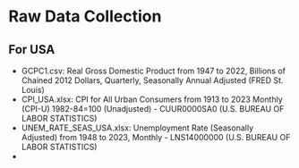 
# Raw Data Collection

## For USA

- GCPC1.csv: Real Gross Domestic Product from 1947 to 2022, Billions of Chained 2012 Dollars, Quarterly, Seasonally Annual Adjusted (FRED St. Louis)
- CPI_USA.xlsx: CPI for All Urban Consumers from 1913 to 2023 Monthly (CPI-U) 1982-84=100 (Unadjusted) - CUUR0000SA0 (U.S. BUREAU OF LABOR STATISTICS)
- UNEM_RATE_SEAS_USA.xlsx: Unemployment Rate (Seasonally Adjusted) from 1948 to 2023, Monthly - LNS14000000 (U.S. BUREAU OF LABOR STATISTICS)
- 